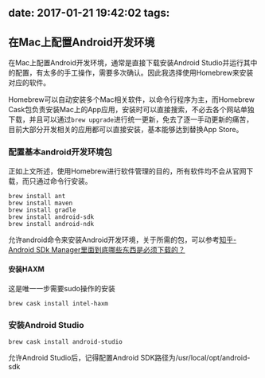 date: 2017-01-21 19:42:02
tags:
---

## 在Mac上配置Android开发环境

在Mac上配置Android开发环境，通常是直接下载安装Android Studio并运行其中的配置，有太多的手工操作，需要多次确认。因此我选择使用Homebrew来安装对应的软件。

Homebrew可以自动安装多个Mac相关软件，以命令行程序为主，而Homebrew Cask包负责安装Mac上的App应用，安装时可以直接搜索，不必去各个网站单独下载，并且可以通过`brew upgrade`进行统一更新，免去了逐一手动更新的痛苦，目前大部分开发相关的应用都可以直接安装，基本能够达到替换App Store。

### 配置基本android开发环境包

正如上文所述，使用Homebrew进行软件管理的目的，所有软件均不会从官网下载，而只通过命令行安装。

```
brew install ant
brew install maven
brew install gradle
brew install android-sdk
brew install android-ndk
```

允许android命令来安装Android开发环境，关于所需的包，可以参考[知乎-Android SDk Manager里面到底哪些东西是必须下载的？](https://www.zhihu.com/question/31935836)

#### 安装HAXM

这是唯一一步需要sudo操作的安装
```
brew cask install intel-haxm
```

### 安装Android Studio

```
brew cask install android-studio
```

允许Android Studio后，记得配置Android SDK路径为/usr/local/opt/android-sdk

###